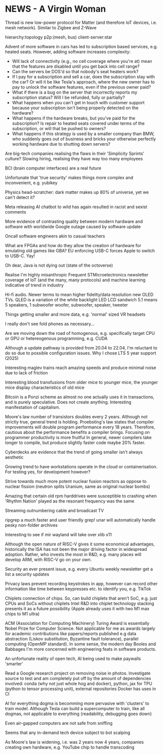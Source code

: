 <!-- SPDX-License-Identifier: zlib-acknowledgement -->
# NEWS - A Virgin Woman
Thread is new low-power protocol for Matter (and therefore IoT devices, i.e. mesh network). Similar to Zigbee and Z-Wave

hierarchy:topology
p2p:(mesh, bus)
client-server:star

Advent of more software in cars has led to subscription based services, e.g. heated seats.
However, adding software increases complexity:
* Will lack of connectivity (e.g., no cell coverage where you're at) mean that the features are disabled until you get back into cell range?
* Can the servers be DOS'd so that nobody's seat heaters work?
* If I pay for a subscription and sell a car, does the subscription stay with the car? Or will it be like Tesla's approach, where the new owner has to pay to unlock the software features, even if the previous owner paid?
* What if there is a bug on the server that incorrectly reports my subscription status? Will I be refunded, fully or partially?
* What happens when you can't get in touch with customer support because your subscription isn't being properly detected on the hardware?
* What happens if the hardware breaks, but you've paid for the subscription? Is repair to heated seats covered under terms of the subscription, or will that be pushed to owners?
* What happens if this strategy is used by a smaller company than BMW, who suddenly goes out of business and bricks your otherwise perfectly working hardware due to shutting down servers?

Are big-tech companies realising the flaws in their 'Simplicity Sprints' culture? Slowing hiring, realising they have way too many employees

BCI (brain computer interfaces) are a real future

Unfortunate that 'true security' makes things more complex and inconvenient, e.g. yubikey 

Physics head-scratcher: dark matter makes up 80% of universe, yet we can't detect it? 

Meta releasing AI chatbot to wild has again resulted in racist and sexist comments

More evidence of contrasting quality between modern hardware and software with worldwide Google outage caused by software update

Oncall software engineers akin to casual teachers

What are FPGAs and how do they allow the creation of hardware for emulating old games like GBA?
EU enforcing USB-C forces Apple to switch to USB-C. Yay!

Oh dear, Java is not dying out  (state of the octoverse)

Realise I'm highly misanthropic
Frequent STMicroelectronics newsletter coverage of IoT (and the many, many protocols) and machine learning indicative of trend in industry

Hi-fi audio. Newer terms to mean higher fidelity/data resolution 
new OLED TVs. QLED is a variation of the white backlight LED LCD sandwich
5.1 means 5 speakers, 1 subwoofer
woofer, subwoofer, speaker, tweeter

Things getting smaller and more data, e.g. 'normal' sized VR headsets

I really don't see fold phones as necessary...

Are we moving down the road of homogenous, e.g. specifically target CPU or GPU or hetereogenous programming, e.g. CUDA  

Although a update pathway is provided from 20.04 to 22.04, I'm reluctant to do so due to possible configuration issues.
Why I chose LTS 5 year support (2025)

Interesting maglev trains reach amazing speeds and produce minimal noise due to lack of friction

Interesting blood transfusions from older mice to younger mice, the younger mice display characteristics of old mice 

Bitcoin is a Ponzi scheme as almost no one actually uses it in transactions, and is purely speculative.
Does not create anything. Interesting manifestation of capitalism.

Moore's law number of transistors doubles every 2 years. Although not strictly true, general trend is holding. 
Proebsting's law states that compiler improvements will double program performance every 18 years. 
Therefore, cautious about the performance benefits a compiler brings. Focusing on programmer productivity is more fruitful
In general, newer compilers take longer to compile, but produce slightly faster code maybe 20% faster.

Cyberdecks are evidence that the trend of going smaller isn't always aesthetic

Growing trend to have workstations operate in the cloud or containerisation. For testing yes, for development however?

Strive towards much more potent nuclear fusion reactors as oppose to nuclear fission (neutron splits Uranium, same as original nuclear bombs)

Amazing that certain old rpm harddrives were susceptible to crashing when 'Rhythm Nation' played as the resonant frequency was the same

Streaming outnumbering cable and broadcast TV

ripgrep a much faster and user friendly grep!
unar will automatically handle pesky non-folder archives

Interesting to see if mir wayland will take over xlib x11

Although the open nature of RISC-V gives it some economical advantages, historically the ISA
has not been the major driving factor in widespread adoption. Rather, who invests the most in
R&D, e.g. many places will develop ARM, with RISC-V go on your own.  

Security an ever present issue, e.g. every Ubuntu weekly newsletter get a list a security updates

Privacy laws prevent recording keystrokes in app, however can record other information like time between keypresses etc. to identify you, e.g. TikTok

Chiplets connection of chips. So, can build chiplets that aren't SoC, e.g. just CPUs and SoCs without chiplets
Intel R&D into chiplet technology stacking presents it as a future possibility (Apple already uses it with two M1 max chips to M1 ultra)

ACM (Association for Computing Machinery) Turing Award is essentially Nobel Prize for Computer Science.
Not applicable for me as awards largely for academic contributions like papers/reports published e.g data abstraction (Liskov substitution, Byzantine fault tolerance), parallel computing (OpenMP standard).
In some sense, the modern day Booles and Babbages
I'm more concerned with engineering feats in software products. 

An unfortunate reality of open tech, AI being used to make paywalls 'smarter' 

Read a Google research project on removing noise in photos. 
Investigate source to test and am completely put off by the amount of
dependencies involved: conda (why not just whole hog and docker), python, jax for TPU (python to tensor processing unit), external repositories
Docker has uses in CI

AI for everything dogma is becomming more pervasive with 'clusters' to train model.
Although Tesla can build a supercomputer to train, like all dogmas, not applicable to everything (readability, debugging goes down) 

Even air-gapped computers are not safe from sniffing

Seems that any in-demand tech device subject to bot scalping

As Moore's law is widening, i.e. was 2 years now 4 years, companies creating own hardware, e.g.
YouTube chip to handle transcoding
